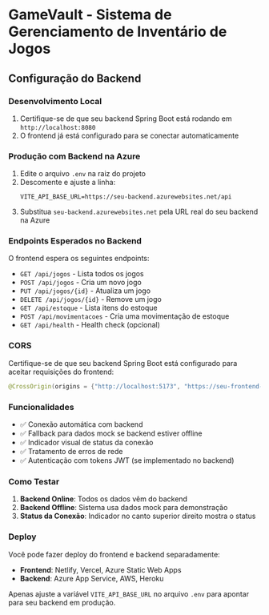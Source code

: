 # GameVault - Sistema de Gerenciamento de Inventário de Jogos

## Configuração do Backend

### Desenvolvimento Local
1. Certifique-se de que seu backend Spring Boot está rodando em `http://localhost:8080`
2. O frontend já está configurado para se conectar automaticamente

### Produção com Backend na Azure
1. Edite o arquivo `.env` na raiz do projeto
2. Descomente e ajuste a linha:
   ```
   VITE_API_BASE_URL=https://seu-backend.azurewebsites.net/api
   ```
3. Substitua `seu-backend.azurewebsites.net` pela URL real do seu backend na Azure

### Endpoints Esperados no Backend

O frontend espera os seguintes endpoints:

- `GET /api/jogos` - Lista todos os jogos
- `POST /api/jogos` - Cria um novo jogo
- `PUT /api/jogos/{id}` - Atualiza um jogo
- `DELETE /api/jogos/{id}` - Remove um jogo
- `GET /api/estoque` - Lista itens do estoque
- `POST /api/movimentacoes` - Cria uma movimentação de estoque
- `GET /api/health` - Health check (opcional)

### CORS

Certifique-se de que seu backend Spring Boot está configurado para aceitar requisições do frontend:

```java
@CrossOrigin(origins = {"http://localhost:5173", "https://seu-frontend-url.com"})
```

### Funcionalidades

- ✅ Conexão automática com backend
- ✅ Fallback para dados mock se backend estiver offline
- ✅ Indicador visual de status da conexão
- ✅ Tratamento de erros de rede
- ✅ Autenticação com tokens JWT (se implementado no backend)

### Como Testar

1. **Backend Online**: Todos os dados vêm do backend
2. **Backend Offline**: Sistema usa dados mock para demonstração
3. **Status da Conexão**: Indicador no canto superior direito mostra o status

### Deploy

Você pode fazer deploy do frontend e backend separadamente:

- **Frontend**: Netlify, Vercel, Azure Static Web Apps
- **Backend**: Azure App Service, AWS, Heroku

Apenas ajuste a variável `VITE_API_BASE_URL` no arquivo `.env` para apontar para seu backend em produção.